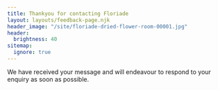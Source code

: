 ```yaml
---
title: Thankyou for contacting Floriade
layout: layouts/feedback-page.njk
header_image: "/site/floriade-dried-flower-room-00001.jpg"
header:
  brightness: 40
sitemap:
  ignore: true
---
```

We have received your message and will endeavour to respond to your enquiry as soon as possible.
